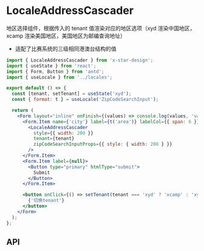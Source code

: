 # LocaleAddressCascader

地区选择组件，根据传入的 tenant 值渲染对应的地区选项（xyd 渲染中国地区，xcamp 渲染美国地区，美国地区为邮编查询地址）

- 适配了比赛系统的三级相同港澳台结构的值

```jsx
import { LocaleAddressCascader } from 'x-star-design';
import { useState } from 'react';
import { Form, Button } from 'antd';
import { useLocale } from '../locales';

export default () => {
  const [tenant, setTenant] = useState('xyd');
  const { format: t } = useLocale('ZipCodeSearchInput');

  return (
    <Form layout="inline" onFinish={(values) => console.log(values, 'values')}>
      <Form.Item name={'city'} label={t('area')} labelCol={{ span: 6 }}>
        <LocaleAddressCascader
          style={{ width: 200 }}
          tenant={tenant}
          zipCodeSearchInputProps={{ style: { width: 200 } }}
        />
      </Form.Item>
      <Form.Item label={null}>
        <Button type="primary" htmlType="submit">
          Submit
        </Button>
      </Form.Item>

      <button onClick={() => setTenant(tenant === 'xyd' ? 'xcamp' : 'xyd')}>
        {'切换tenant'}
      </button>
    </Form>
  );
};
```

## API

<API id="MicroApp"></API>

